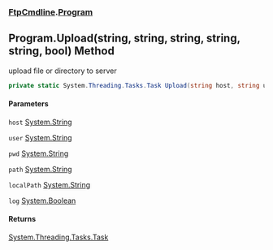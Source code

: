 ### [FtpCmdline](FtpCmdline.md 'FtpCmdline').[Program](Program.md 'FtpCmdline.Program')

## Program.Upload(string, string, string, string, string, bool) Method

upload file or directory to server

```csharp
private static System.Threading.Tasks.Task Upload(string host, string user, string pwd, string path, string localPath, bool log);
```
#### Parameters

<a name='FtpCmdline.Program.Upload(string,string,string,string,string,bool).host'></a>

`host` [System.String](https://docs.microsoft.com/en-us/dotnet/api/System.String 'System.String')

<a name='FtpCmdline.Program.Upload(string,string,string,string,string,bool).user'></a>

`user` [System.String](https://docs.microsoft.com/en-us/dotnet/api/System.String 'System.String')

<a name='FtpCmdline.Program.Upload(string,string,string,string,string,bool).pwd'></a>

`pwd` [System.String](https://docs.microsoft.com/en-us/dotnet/api/System.String 'System.String')

<a name='FtpCmdline.Program.Upload(string,string,string,string,string,bool).path'></a>

`path` [System.String](https://docs.microsoft.com/en-us/dotnet/api/System.String 'System.String')

<a name='FtpCmdline.Program.Upload(string,string,string,string,string,bool).localPath'></a>

`localPath` [System.String](https://docs.microsoft.com/en-us/dotnet/api/System.String 'System.String')

<a name='FtpCmdline.Program.Upload(string,string,string,string,string,bool).log'></a>

`log` [System.Boolean](https://docs.microsoft.com/en-us/dotnet/api/System.Boolean 'System.Boolean')

#### Returns
[System.Threading.Tasks.Task](https://docs.microsoft.com/en-us/dotnet/api/System.Threading.Tasks.Task 'System.Threading.Tasks.Task')